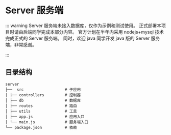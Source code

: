 # Server 服务端

::: warning
Server 服务端未接入数据库，仅作为示例和测试使用。
正式部署本项目时请由后端同学完成本部分内容。
官方计划在半年内采用 nodejs+mysql 技术完成正式的 Server 服务端。
同时，欢迎 java 同学开发 java 版的 Server 服务端，非常感谢。

:::

## 目录结构

```
server
├──  src                  # 子应用
│ ├── controllers         # 控制器
│ ├── db                  # 数据库
│ ├── routes              # 路由
│ ├── utils               # 工具
│ ├── app.js              # 应用入口
│ └── main.js             # 服务端入口
└── package.json          # 依赖
```
